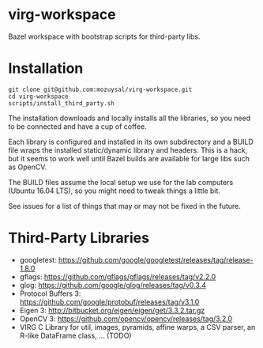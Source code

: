 # virg-workspace
Bazel workspace with bootstrap scripts for third-party libs.

# Installation

```
git clone git@github.com:mozuysal/virg-workspace.git
cd virg-workspace
scripts/install_third_party.sh
```
The installation downloads and locally installs all the libraries, so you need to be connected and have a cup of coffee.

Each library is configured and installed in its own subdirectory and a BUILD file wraps the installed static/dynamic library and headers. This is a hack, but it seems to work well until Bazel builds are available for large libs such as OpenCV.

The BUILD files assume the local setup we use for the lab computers (Ubuntu 16.04 LTS), so you might need to tweak things a little bit.

See issues for a list of things that may or may not be fixed in the future.

# Third-Party Libraries
- googletest: https://github.com/google/googletest/releases/tag/release-1.8.0
- gflags: https://github.com/gflags/gflags/releases/tag/v2.2.0
- glog: https://github.com/google/glog/releases/tag/v0.3.4
- Protocol Buffers 3: https://github.com/google/protobuf/releases/tag/v3.1.0
- Eigen 3: http://bitbucket.org/eigen/eigen/get/3.3.2.tar.gz
- OpenCV 3: https://github.com/opencv/opencv/releases/tag/3.2.0
- VIRG C Library for util, images, pyramids, affine warps, a CSV parser, an R-like DataFrame class, ... (TODO)
